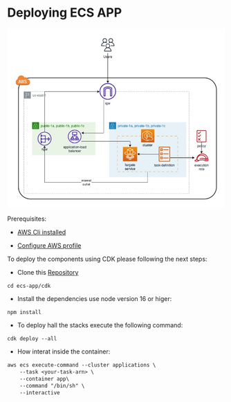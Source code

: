 # Deploying ECS APP

![Diagram](./images/Diagram.jpeg "Diagram")

Prerequisites:

- [AWS Cli installed](https://docs.aws.amazon.com/cli/latest/userguide/getting-started-install.html "AWS Cli installed")

* [Configure AWS profile](https://docs.aws.amazon.com/cli/latest/userguide/cli-chap-configure.html "Configure AWS profile")

To deploy the components using CDK please following the next steps:

- Clone this [Repository](https://github.com/cloudcampla/ecs-app "Repository")

```
cd ecs-app/cdk
```

- Install the dependencies use node version 16 or higer:

```
npm install
```

- To deploy hall the stacks execute the following command:

```
cdk deploy --all
```

- How interat inside the container:

```
aws ecs execute-command --cluster applications \
    --task <your-task-arn> \
    --container app\
    --command "/bin/sh" \
    --interactive
```
